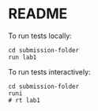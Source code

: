 # README

To run tests locally:

```
cd submission-folder
run lab1
```

To run tests interactively:

```
cd submission-folder
runi
# rt lab1
```

